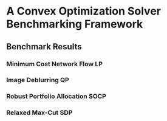 # A Convex Optimization Solver Benchmarking Framework

## Benchmark Results

### Minimum Cost Network Flow LP

### Image Deblurring QP

### Robust Portfolio Allocation SOCP

### Relaxed Max-Cut SDP
